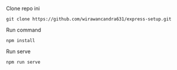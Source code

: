 Clone repo ini

```http
git clone https://github.com/wirawancandra631/express-setup.git
```

Run command 
```shell
npm install
```

Run serve
```
npm run serve
```
